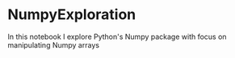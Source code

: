 # NumpyExploration

In this notebook I explore Python's Numpy package with focus on manipulating Numpy arrays
